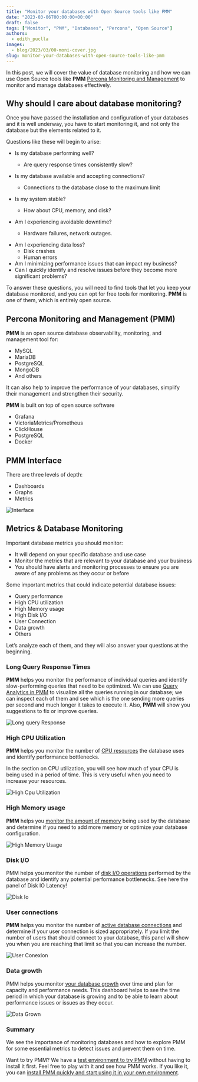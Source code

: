 ```yaml
---
title: "Monitor your databases with Open Source tools like PMM"
date: "2023-03-06T00:00:00+00:00"
draft: false
tags: ["Monitor", "PMM", "Databases", "Percona", "Open Source"]
authors:
  - edith_puclla
images:
  - blog/2023/03/00-moni-cover.jpg
slug: monitor-your-databases-with-open-source-tools-like-pmm
---
```


In this post, we will cover the value of database monitoring and how we can use Open Source tools like **PMM** [Percona Monitoring and Management](https://www.percona.com/software/database-tools/percona-monitoring-and-management) to monitor and manage databases effectively.

## Why should I care about database monitoring?

Once you have passed the installation and configuration of your databases and it is well underway, you have to start monitoring it, and not only the database but the elements related to it.

Questions like these will begin to arise:

- Is my database performing well?

  - Are query response times consistently slow?

- Is my database available and accepting connections?

  - Connections to the database close to the maximum limit

- Is my system stable?

  - How about CPU, memory, and disk?

- Am I experiencing avoidable downtime?
  - Hardware failures, network outages.

* Am I experiencing data loss?
  - Disk crashes
  - Human errors
* Am I minimizing performance issues that can impact my business?
* Can I quickly identify and resolve issues before they become more significant problems?

To answer these questions, you will need to find tools that let you keep your database monitored, and you can opt for free tools for monitoring. **PMM** is one of them, which is entirely open source.

## Percona Monitoring and Management (PMM)

**PMM** is an open source database observability, monitoring, and management tool for:

- MySQL
- MariaDB
- PostgreSQL
- MongoDB
- And others

It can also help to improve the performance of your databases, simplify their management and strengthen their security.

**PMM** is built on top of open source software

- Grafana
- VictoriaMetrics/Prometheus
- ClickHouse
- PostgreSQL
- Docker

## PMM Interface

There are three levels of depth:

- Dashboards
- Graphs
- Metrics

![Interface](/blog/2023/03/01-interface.jpg)

## Metrics & Database Monitoring

Important database metrics you should monitor:

- It will depend on your specific database and use case
- Monitor the metrics that are relevant to your database and your business
- You should have alerts and monitoring processes to ensure you are aware of any problems as they occur or before

Some important metrics that could indicate potential database issues:

- Query performance
- High CPU utilization
- High Memory usage
- High Disk I/O
- User Connection
- Data growth
- Others

Let’s analyze each of them, and they will also answer your questions at the beginning.

### Long Query Response Times

**PMM** helps you monitor the performance of individual queries and identify slow-performing queries that need to be optimized.
We can use [Query Analytics in PMM](https://docs.percona.com/percona-monitoring-and-management/get-started/query-analytics.html) to visualize all the queries running in our database; we can inspect each of them and see which is the one sending more queries per second and much longer it takes to execute it. Also, **PMM** will show you suggestions to fix or improve queries.

![Long query Response](/blog/2023/03/02-long-query-response.jpg)

### High CPU Utilization

**PMM** helps you monitor the number of [CPU resources](https://docs.percona.com/percona-monitoring-and-management/details/dashboards/dashboard-cpu-utilization-details.html) the database uses and identify performance bottlenecks.

In the section on CPU utilization, you will see how much of your CPU is being used in a period of time. This is very useful when you need to increase your resources.

![High Cpu Utilization](/blog/2023/03/03-high-cpu-utilization.jpg)

### High Memory usage

**PMM** helps you [monitor the amount of memory](https://docs.percona.com/percona-monitoring-and-management/details/dashboards/dashboard-memory-details.html) being used by the database and determine if you need to add more memory or optimize your database configuration.

![High Memory Usage](/blog/2023/03/04-high-memory-usage.jpg)

### Disk I/O

PMM helps you monitor the number of [disk I/O operations](https://docs.percona.com/percona-monitoring-and-management/details/dashboards/dashboard-disk-details.html) performed by the database and identify any potential performance bottlenecks. See here the panel of Disk IO Latency!

![Disk Io](/blog/2023/03/05-disk-io.jpg)

### User connections

**PMM** helps you monitor the number of [active database connections](https://docs.percona.com/percona-monitoring-and-management/details/dashboards/dashboard-mysql-user-details.html) and determine if your user connection is sized appropriately. If you limit the number of users that should connect to your database, this panel will show you when you are reaching that limit so that you can increase the number.

![User Conexion](/blog/2023/03/06-user-conexion.jpg)

### Data growth

PMM helps you monitor [your database growth](https://docs.percona.com/percona-monitoring-and-management/details/dashboards/dashboard-mysql-table-details.html) over time and plan for capacity and performance needs. This dashboard helps to see the time period in which your database is growing and to be able to learn about performance issues or issues as they occur.

![Data Grown](/blog/2023/03/07-data-grown.jpg)

### Summary

We see the importance of monitoring databases and how to explore PMM for some essential metrics to detect issues and prevent them on time.

Want to try PMM? We have a [test environment to try PMM](https://pmmdemo.percona.com/graph/) without having to install it first. Feel free to play with it and see how PMM works. If you like it, you can [install PMM quickly and start using it in your own environment](https://www.percona.com/software/pmm/quickstart).
